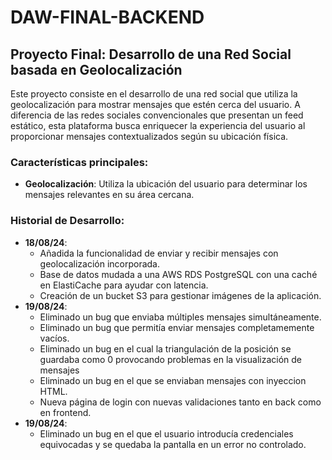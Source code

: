 # DAW-FINAL-BACKEND

## Proyecto Final: Desarrollo de una Red Social basada en Geolocalización

Este proyecto consiste en el desarrollo de una red social que utiliza la geolocalización para mostrar mensajes que estén cerca del usuario. A diferencia de las redes sociales convencionales que presentan un feed estático, esta plataforma busca enriquecer la experiencia del usuario al proporcionar mensajes contextualizados según su ubicación física.

### Características principales:

- **Geolocalización**: Utiliza la ubicación del usuario para determinar los mensajes relevantes en su área cercana.

### Historial de Desarrollo:

- **18/08/24**:
  - Añadida la funcionalidad de enviar y recibir mensajes con geolocalización incorporada.
  - Base de datos mudada a una AWS RDS PostgreSQL con una caché en ElastiCache para ayudar con latencia.
  - Creación de un bucket S3 para gestionar imágenes de la aplicación.
- **19/08/24**:
  - Eliminado un bug que enviaba múltiples mensajes simultáneamente.
  - Eliminado un bug que permitía enviar mensajes completamemente vacíos.
  - Eliminado un bug en el cual la triangulación de la posición se guardaba como 0 provocando problemas en la visualización de mensajes
  - Eliminado un bug en el que se enviaban mensajes con inyeccion HTML. 
  - Nueva página de login con nuevas validaciones tanto en back como en frontend. 
- **19/08/24**:
  - Eliminado un bug en el que el usuario introducía credenciales equivocadas y se quedaba la pantalla en un error no controlado.

